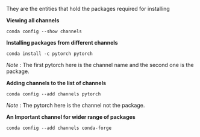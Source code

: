 They are the entities that hold the packages required for installing

**Viewing all channels**

```shell
conda config --show channels
```

**Installing packages from different channels**

```shell
conda install -c pytorch pytorch
```

_Note_ : The first pytorch here is the channel name and the second one is the package.

**Adding channels to the list of channels**

```shell
conda config --add channels pytorch
```

_Note_ : The pytorch here is the channel not the package.

**An Important channel for wider range of packages**

```shell
conda config --add channels conda-forge
```

